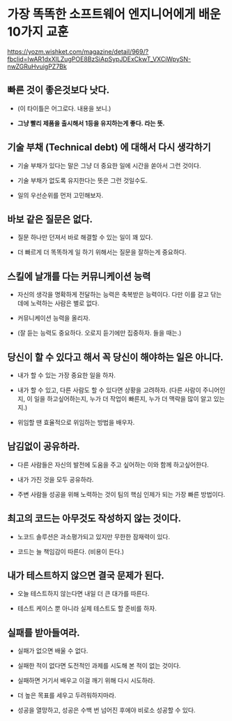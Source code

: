 # 가장 똑똑한 소프트웨어 엔지니어에게 배운 10가지 교훈

https://yozm.wishket.com/magazine/detail/969/?fbclid=IwAR1dxXlLZugPOE8BzSiApSypJDExCkwT_VXCiWpySN-nwZGRuHvuigPZ7Bk

## 빠른 것이 좋은것보다 낫다.

- (이 타이틀은 어그로다. 내용을 보니.)

- **그냥 빨리 제품을 출시해서 1등을 유지하는게 좋다. 라는 뜻.**

## 기술 부채 (Technical debt) 에 대해서 다시 생각하기

- 기술 부채가 있다는 말은 그냥 더 중요한 일에 시간을 쏟아서 그런 것이다.

- 기술 부채가 없도록 유지한다는 뜻은 그런 것일수도.

- 일의 우선순위를 먼저 고민해보자.

## 바보 같은 질문은 없다.

- 질문 하나만 던져서 바로 해결할 수 있는 일이 꽤 있다.

- 더 빠르게 더 똑똑하게 일 하기 위해서는 질문을 잘하는게 중요하다.

## 스킬에 날개를 다는 커뮤니케이션 능력

- 자신의 생각을 명확하게 전달하는 능력은 축복받은 능력이다. 다만 이를 갈고 닦는데에 노력하는 사람은 별로 없다.

- 커뮤니케이션 능력을 올리자.

- (잘 듣는 능력도 중요하다. 오로지 듣기에만 집중하자. 들을 때는.)

## 당신이 할 수 있다고 해서 꼭 당신이 해야하는 일은 아니다.

- 내가 할 수 있는 가장 중요한 일을 하자.

- 내가 할 수 있고, 다른 사람도 할 수 있다면 상황을 고려하자. (다른 사람이 주니어인지, 이 일을 하고싶어하는지, 누가 더 작업이 빠른지, 누가 더 맥락을 많이 알고 있는지.)

- 위임할 땐 효율적으로 위임하는 방법을 배우자.

## 남김없이 공유하라.

- 다른 사람들은 자신의 발전에 도움을 주고 싶어하는 이와 함께 하고싶어한다.

- 내가 가진 것을 모두 공유하라.

- 주변 사람들 성공을 위해 노력하는 것이 팀의 핵심 인제가 되는 가장 빠른 방법이다.

## 최고의 코드는 아무것도 작성하지 않는 것이다.

- 노코드 솔루션은 과소평가되고 있지만 무한한 잠재력이 있다.

- 코드는 늘 책임감이 따른다. (비용이 든다.)

## 내가 테스트하지 않으면 결국 문제가 된다.

- 오늘 테스트하지 않는다면 내일 더 큰 대가를 따른다.

- 테스트 케이스 뿐 아니라 실제 테스트도 할 준비를 하자.

## 실패를 받아들여라.

- 실패가 없으면 배울 수 없다.

- 실패한 적이 없다면 도전적인 과제를 시도해 본 적이 없는 것이다.

- 실패하면 거기서 배우고 이걸 깨기 위해 다시 시도하라.

- 더 높은 목표를 세우고 두려워하지마라.

- 성공을 열망하고, 성공은 수백 번 넘어진 후에야 비로소 성공할 수 있다. 


